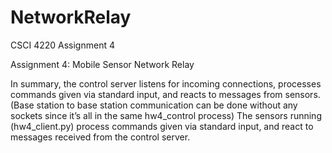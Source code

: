 # NetworkRelay

CSCI 4220 Assignment 4

Assignment 4: Mobile Sensor Network Relay


In summary, the control server listens for incoming connections, processes commands given via standard
input, and reacts to messages from sensors. (Base station to base station communication can be done
without any sockets since it’s all in the same hw4_control process) The sensors running (hw4_client.py)
process commands given via standard input, and react to messages received from the control server.
